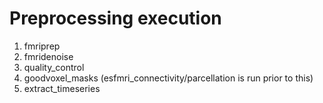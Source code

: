 # Preprocessing execution

1.  fmriprep
2.  fmridenoise
3.  quality_control
4.  goodvoxel_masks (esfmri_connectivity/parcellation is run prior to this)
5.  extract_timeseries